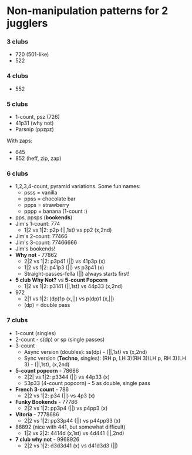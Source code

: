 # Non-manipulation patterns for 2 jugglers

### 3 clubs

- 720 (501-like)
- 522

### 4 clubs

- 552

### 5 clubs

- 1-count, psz (726)
- 41p31 (why not)
- Parsnip (ppzpz)

With zaps:
- 645
- 852 (heff, zip, zap)

### 6 clubs

- 1,2,3,4-count, pyramid variations. Some fun names:
  - psss = vanilla
  - ppss = chocolate bar
  - ppps = strawberry
  - pppp = banana (1-count :)
- pps, ppsps (**bookends**)
- Jim's 1-count: 774
  - 1|2 vs 1|2: p2p (||,1st) vs pp2 (x,2nd)
- Jim's 2-count: 77466
- Jim's 3-count: 77466666
- Jim's bookends!
- **Why not** - 77862
  - 2|2 vs 1|2: p3p41 (||) vs 41p3p (x) 
  - 1|2 vs 1|2: p41p3 (||) vs p3p41 (x)
  - Straight-passes-fella (||) always starts first!
- **5 club Why Not?** vs **5-count Popcorn**
  - 1|2 vs 1|2: p3141 (||,1st) vs 44p33 (x,2nd)
- 972
  - 2|1 vs 1|2: (dp)1p (x,||) vs p(dp)1 (x,||)
  - (dp) = double pass

### 7 clubs

- 1-count (singles)
- 2-count - s(dp) or sp (single passes)
- 3-count
  - Async version (doubles): ss(dp) - (||,1st) vs (x,2nd)
  - Sync version (**Techno**, singles): (RH p, LH 3)(RH 3)(LH p, RH 3)(LH 3) - (||,1st), (x,2nd)
- **5-count popcorn** - 78686
  - 2|2| vs 1|2: p3344 (||) vs 44p33 (x)
  - 53p33 (4-count popcorn) - 5 as double, single pass
- **French 3-count** - 786
  - 2|2 vs 1|2: p34 (||) vs 4p3 (x)
- **Funky Bookends** - 77786
  - 2|2 vs 1|2: pp3p4 (||) vs p4pp3 (x)
- **Vitoria** - 7778686                                                         
  - 2|2 vs 1|2: pp33p44 (||) vs p44pp33 (x)
- 88892 (nice with 441, but somewhat difficult)
  - 1|2 vs 2|2: 4414d (x,1st) vs 4d441 (||,2nd)
- **7 club why not** - 9968926
  - 2|2 vs 1|2: d3d3d41 (x) vs d41d3d3 (||)

